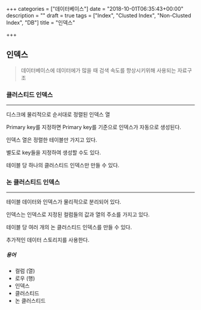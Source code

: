 +++
categories = ["데이터베이스"]
date = "2018-10-01T06:35:43+00:00"
description = ""
draft = true
tags = ["Index", "Clusted Index", "Non-Clusted Index", "DB"]
title = "인덱스"

+++
## 인덱스

> 데이터베이스에 데이터에가 많을 때 검색 속도를 향상시키위해 사용되는 자료구조

### 클러스티드 인덱스

***

디스크에 물리적으로 순서대로 정렬된 인덱스 열

Primary key를 지정하면 Primary key를 기준으로 인덱스가 자동으로 생성된다.

인덱스 열은 정렬한 테이블만 가지고 있다.

별도로 key들을 지정하여 생성할 수도 있다.

테이블 당 하나의 클러스티드 인덱스만 만들 수 있다.

### 논 클러스티드 인덱스

***

테이블 데이터와 인덱스가 물리적으로 분리되어 있다.

인덱스는 인덱스로 지정된 컬럼들의 값과 열의 주소를 가지고 있다.

테이블 당 여러 개의 논 클러스티드 인덱스를 만들 수 있다.

추가적인 데이터 스토리지를 사용한다.

##### 용어

* 컬럼 (열)
* 로우 (행)
* 인덱스
* 클러스티드
* 논 클러스티드